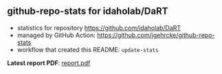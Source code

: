 ## github-repo-stats for idaholab/DaRT

- statistics for repository https://github.com/idaholab/DaRT
- managed by GitHub Action: https://github.com/jgehrcke/github-repo-stats
- workflow that created this README: `update-stats`

**Latest report PDF**: [report.pdf](https://github.com/idaholab/repository-statistics/raw/main/idaholab/DaRT/latest-report/report.pdf)

